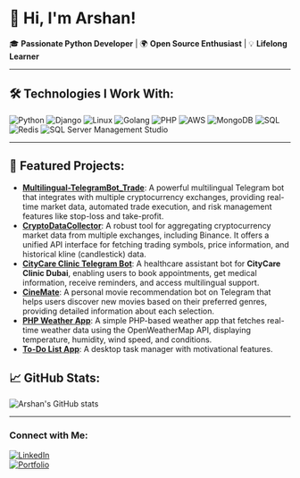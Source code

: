 # 👋 Hi, I'm Arshan!

🎓 **Passionate Python Developer** | 🌍 **Open Source Enthusiast** | 💡 **Lifelong Learner**

---

## 🛠️ Technologies I Work With:
![Python](https://img.shields.io/badge/Python-3776AB?style=for-the-badge&logo=python&logoColor=white)
![Django](https://img.shields.io/badge/Django-092E20?style=for-the-badge&logo=django&logoColor=white)
![Linux](https://img.shields.io/badge/Linux-FCC624?style=for-the-badge&logo=linux&logoColor=black)
![Golang](https://img.shields.io/badge/Go-00ADD8?style=for-the-badge&logo=go&logoColor=white)
![PHP](https://img.shields.io/badge/PHP-777BB4?style=for-the-badge&logo=php&logoColor=white)
![AWS](https://img.shields.io/badge/AWS-232F3E?style=for-the-badge&logo=amazon-aws&logoColor=white)
![MongoDB](https://img.shields.io/badge/MongoDB-47A248?style=for-the-badge&logo=mongodb&logoColor=white)
![SQL](https://img.shields.io/badge/SQL-4479A1?style=for-the-badge&logo=amazon-rds&logoColor=white)
![Redis](https://img.shields.io/badge/Redis-DC382D?style=for-the-badge&logo=redis&logoColor=white)
![SQL Server Management Studio](https://img.shields.io/badge/SQL%20Server%20Management%20Studio-CC2927?style=for-the-badge&logo=microsoftsqlserver&logoColor=white)

---

## 🌟 Featured Projects:
- **[Multilingual-TelegramBot_Trade](https://github.com/Acourages/telegram-trade-bot)**: A powerful multilingual Telegram bot that integrates with multiple cryptocurrency exchanges, providing real-time market data, automated trade execution, and risk management features like stop-loss and take-profit.
- **[CryptoDataCollector](https://github.com/Acourages/crypto-data-collector)**: A robust tool for aggregating cryptocurrency market data from multiple exchanges, including Binance. It offers a unified API interface for fetching trading symbols, price information, and historical kline (candlestick) data.
- **[CityCare Clinic Telegram Bot](https://github.com/Acourages/citycare-telegram-bot)**: A healthcare assistant bot for **CityCare Clinic Dubai**, enabling users to book appointments, get medical information, receive reminders, and access multilingual support.
- **[CineMate](https://github.com/Acourages/CineMate)**: A personal movie recommendation bot on Telegram that helps users discover new movies based on their preferred genres, providing detailed information about each selection.
- **[PHP Weather App](https://github.com/Acourages/WeatherNow-PHP)**: A simple PHP-based weather app that fetches real-time weather data using the OpenWeatherMap API, displaying temperature, humidity, wind speed, and conditions.
-  **[To-Do List App](https://github.com/Acourages/todo-app)**: A desktop task manager with motivational features.


## 📈 GitHub Stats:
![Arshan's GitHub stats](https://github-readme-stats.vercel.app/api?username=Acourages&show_icons=true&theme=radical)

---

### Connect with Me:
[![LinkedIn](https://img.shields.io/badge/LinkedIn-0A66C2?style=for-the-badge&logo=linkedin&logoColor=white)](https://linkedin.com/in/arshan-hosseinlar)  
[![Portfolio](https://img.shields.io/badge/Portfolio-000000?style=for-the-badge&logo=portfolio&logoColor=white)](https://your-portfolio-link.com)
